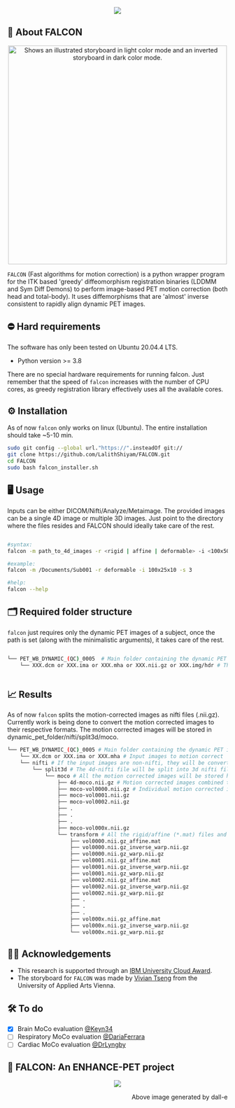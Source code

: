 <p align="center">
<img src="https://github.com/LalithShiyam/FALCON/blob/main/Images/Falcon-logo.png">
</p>

## 🦅 About FALCON
<p align="center">
  <source media="(prefers-color-scheme: dark)" srcset="https://github.com/LalithShiyam/FALCON/blob/main/Images/Falcon_story_darkmode.gif" width="500" height="500">
  <img alt="Shows an illustrated storyboard in light color mode and an inverted storyboard in dark color mode." src="https://github.com/LalithShiyam/FALCON/blob/main/Images/Falcon_story_darkmode.gif" width="500" height="500">
</p>


`FALCON` (Fast algorithms for motion correction) is a python wrapper program for the ITK based 'greedy' diffeomorphism registration binaries (LDDMM and Sym Diff Demons) to perform image-based PET motion correction (both head and total-body). It uses diffemorphisms that are 'almost' inverse consistent to rapidly align dynamic PET images. 

## ⛔️ Hard requirements 

The software has only been tested on Ubuntu 20.04.4 LTS.

- Python version >= 3.8

There are no special hardware requirements for running falcon. Just remember that the speed of ```falcon``` increases with the number of CPU cores, as greedy registration library effectively uses all the available cores.

## ⚙️ Installation

As of now ```falcon``` only works on linux (Ubuntu). The entire installation should take ~5-10 min. 
```bash
sudo git config --global url."https://".insteadOf git://
git clone https://github.com/LalithShiyam/FALCON.git
cd FALCON
sudo bash falcon_installer.sh
```
## 🖥 Usage

Inputs can be either DICOM/Nifti/Analyze/Metaimage. The provided images can be a single 4D image or multiple 3D images. Just point to the directory where the files resides and FALCON should ideally take care of the rest.

```bash

#syntax:
falcon -m path_to_4d_images -r <rigid | affine | deformable> -i <100x50x25> -s <0 | 1 | 2>

#example: 
falcon -m /Documents/Sub001 -r deformable -i 100x25x10 -s 3

#help: 
falcon --help

```

## 🗂 Required folder structure 

```falcon``` just requires only the dynamic PET images of a subject, once the path is set (along with the minimalistic arguments), it takes care of the rest. 

```bash

└── PET_WB_DYNAMIC_(QC)_0005  # Main folder containing the dynamic PET images to motion correct
    └── XXX.dcm or XXX.ima or XXX.mha or XXX.nii.gz or XXX.img/hdr # The input images can be DICOM/Nifti/Analyze/Metaimage (can be single 4d or multiple 3d files) 
        
```
## 📈 Results

As of now ```falcon``` splits the motion-corrected images as nifti files (.nii.gz). Currently work is being done to convert the motion corrected images to their respective formats. The motion corrected images will be stored in dynamic_pet_folder/nifti/split3d/moco. 


```bash
└── PET_WB_DYNAMIC_(QC)_0005 # Main folder containing the dynamic PET images to motion correct
    └── XX.dcm or XXX.ima or XXX.mha # Input images to motion correct
    └── nifti # If the input images are non-nifti, they will be converted to nifti and will be stored here
        └── split3d # The 4d-nifti file will be split into 3d nifti files and stored here for easy processing
            └── moco # All the motion corrected images will be stored here. 
                ├── 4d-moco.nii.gz # Motion corrected images combined to a single 4d-image.
                ├── moco-vol0000.nii.gz # Individual motion corrected images are found here.
                ├── moco-vol0001.nii.gz
                ├── moco-vol0002.nii.gz
                ├── .
                ├── .
                ├── .
                ├── moco-vol000x.nii.gz
                └── transform # All the rigid/affine (*.mat) files and (*warp.nii.gz) files will be stored here.
                    ├── vol0000.nii.gz_affine.mat
                    ├── vol0000.nii.gz_inverse_warp.nii.gz
                    ├── vol0000.nii.gz_warp.nii.gz
                    ├── vol0001.nii.gz_affine.mat
                    ├── vol0001.nii.gz_inverse_warp.nii.gz
                    ├── vol0001.nii.gz_warp.nii.gz
                    ├── vol0002.nii.gz_affine.mat
                    ├── vol0002.nii.gz_inverse_warp.nii.gz
                    ├── vol0002.nii.gz_warp.nii.gz
                    ├── .
                    ├── .
                    ├── .
                    ├── vol000x.nii.gz_affine.mat
                    ├── vol000x.nii.gz_inverse_warp.nii.gz
                    └── vol000x.nii.gz_warp.nii.gz

```


## 🙏🏽 Acknowledgements
- This research is supported through an [IBM University Cloud Award](https://www.research.ibm.com/university/). 
- The storyboard for `FALCON` was made by [Vivian Tseng](https://www.instagram.com/tsengiiii/) from the University of Applied Arts Vienna. 

## 🛠  To do
- [x] Brain MoCo evaluation [@Keyn34](https://github.com/Keyn34)
- [ ] Respiratory MoCo evaluation [@DariaFerrara](https://github.com/DariaFerrara)
- [ ] Cardiac MoCo evaluation [@DrLyngby](https://github.com/DrLyngby)

## 🦅 FALCON: An ENHANCE-PET project

<p align="center">
<img src="https://github.com/LalithShiyam/FALCON/blob/main/Images/DALL·E%202022-11-01%2018.21.39%20-%20a%20moose%20with%20majestic%20horns.png">
</p>
<p align="right">Above image generated by dall-e</p>
